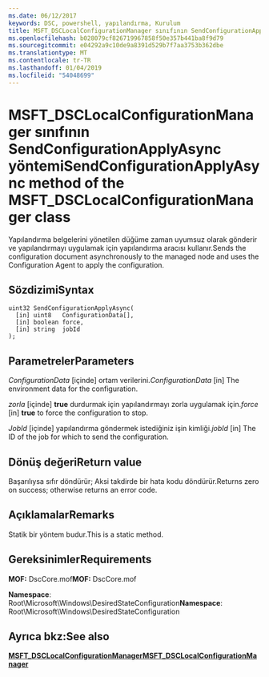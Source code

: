 ```yaml
---
ms.date: 06/12/2017
keywords: DSC, powershell, yapılandırma, Kurulum
title: MSFT_DSCLocalConfigurationManager sınıfının SendConfigurationApplyAsync yöntemi
ms.openlocfilehash: b028079cf826719967858f50e357b441ba8f9d79
ms.sourcegitcommit: e04292a9c10de9a8391d529b7f7aa3753b362dbe
ms.translationtype: MT
ms.contentlocale: tr-TR
ms.lasthandoff: 01/04/2019
ms.locfileid: "54048699"
---
```

# <a name="sendconfigurationapplyasync-method-of-the-msftdsclocalconfigurationmanager-class"></a><span data-ttu-id="4e40c-103">MSFT_DSCLocalConfigurationManager sınıfının SendConfigurationApplyAsync yöntemi</span><span class="sxs-lookup"><span data-stu-id="4e40c-103">SendConfigurationApplyAsync method of the MSFT_DSCLocalConfigurationManager class</span></span>

<span data-ttu-id="4e40c-104">Yapılandırma belgelerini yönetilen düğüme zaman uyumsuz olarak gönderir ve yapılandırmayı uygulamak için yapılandırma aracısı kullanır.</span><span class="sxs-lookup"><span data-stu-id="4e40c-104">Sends the configuration document asynchronously to the managed node and uses the Configuration Agent to apply the configuration.</span></span>

## <a name="syntax"></a><span data-ttu-id="4e40c-105">Sözdizimi</span><span class="sxs-lookup"><span data-stu-id="4e40c-105">Syntax</span></span>

```mof
uint32 SendConfigurationApplyAsync(
  [in] uint8   ConfigurationData[],
  [in] boolean force,
  [in] string  jobId
);
```

## <a name="parameters"></a><span data-ttu-id="4e40c-106">Parametreler</span><span class="sxs-lookup"><span data-stu-id="4e40c-106">Parameters</span></span>

<span data-ttu-id="4e40c-107">*ConfigurationData* \[içinde\] ortam verilerini.</span><span class="sxs-lookup"><span data-stu-id="4e40c-107">*ConfigurationData* \[in\] The environment data for the configuration.</span></span>

<span data-ttu-id="4e40c-108">*zorla* \[içinde\] **true** durdurmak için yapılandırmayı zorla uygulamak için.</span><span class="sxs-lookup"><span data-stu-id="4e40c-108">*force* \[in\] **true** to force the configuration to stop.</span></span>

<span data-ttu-id="4e40c-109">*JobId* \[içinde\] yapılandırma göndermek istediğiniz işin kimliği.</span><span class="sxs-lookup"><span data-stu-id="4e40c-109">*jobId* \[in\] The ID of the job for which to send the configuration.</span></span>

## <a name="return-value"></a><span data-ttu-id="4e40c-110">Dönüş değeri</span><span class="sxs-lookup"><span data-stu-id="4e40c-110">Return value</span></span>

<span data-ttu-id="4e40c-111">Başarılıysa sıfır döndürür; Aksi takdirde bir hata kodu döndürür.</span><span class="sxs-lookup"><span data-stu-id="4e40c-111">Returns zero on success; otherwise returns an error code.</span></span>

## <a name="remarks"></a><span data-ttu-id="4e40c-112">Açıklamalar</span><span class="sxs-lookup"><span data-stu-id="4e40c-112">Remarks</span></span>

<span data-ttu-id="4e40c-113">Statik bir yöntem budur.</span><span class="sxs-lookup"><span data-stu-id="4e40c-113">This is a static method.</span></span>

## <a name="requirements"></a><span data-ttu-id="4e40c-114">Gereksinimler</span><span class="sxs-lookup"><span data-stu-id="4e40c-114">Requirements</span></span>

<span data-ttu-id="4e40c-115">**MOF:** DscCore.mof</span><span class="sxs-lookup"><span data-stu-id="4e40c-115">**MOF:** DscCore.mof</span></span>

<span data-ttu-id="4e40c-116">**Namespace**: Root\Microsoft\Windows\DesiredStateConfiguration</span><span class="sxs-lookup"><span data-stu-id="4e40c-116">**Namespace**: Root\Microsoft\Windows\DesiredStateConfiguration</span></span>

## <a name="see-also"></a><span data-ttu-id="4e40c-117">Ayrıca bkz:</span><span class="sxs-lookup"><span data-stu-id="4e40c-117">See also</span></span>

[<span data-ttu-id="4e40c-118">**MSFT_DSCLocalConfigurationManager**</span><span class="sxs-lookup"><span data-stu-id="4e40c-118">**MSFT_DSCLocalConfigurationManager**</span></span>](msft-dsclocalconfigurationmanager.md)